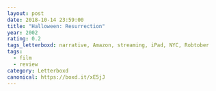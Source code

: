 ```yaml
---
layout: post 
date: 2018-10-14 23:59:00
title: "Halloween: Resurrection"
year: 2002
rating: 0.2
tags_letterboxd: narrative, Amazon, streaming, iPad, NYC, Robtober
tags:
  - film
  - review
category: Letterboxd
canonical: https://boxd.it/xE5jJ
---
```

